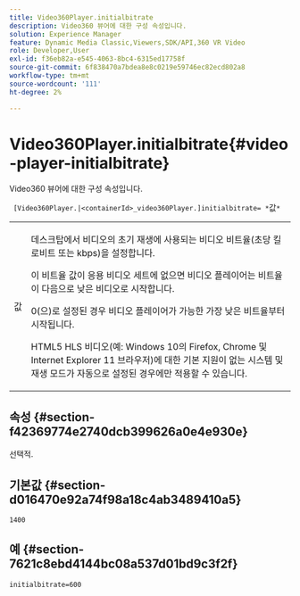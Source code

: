 ```yaml
---
title: Video360Player.initialbitrate
description: Video360 뷰어에 대한 구성 속성입니다.
solution: Experience Manager
feature: Dynamic Media Classic,Viewers,SDK/API,360 VR Video
role: Developer,User
exl-id: f36eb82a-e545-4063-8bc4-6315ed17758f
source-git-commit: 6f838470a7bdea8e8c0219e59746ec82ecd802a8
workflow-type: tm+mt
source-wordcount: '111'
ht-degree: 2%

---
```


# Video360Player.initialbitrate{#video-player-initialbitrate}

Video360 뷰어에 대한 구성 속성입니다.

` [Video360Player.|<containerId>_video360Player.]initialbitrate= *`값`*`

<table id="table_C616483932C2482CA9794DDD7313FD7C"> 
 <tbody> 
  <tr> 
   <td colname="col1"> <p> <span class="codeph"> 값</span> </p> </td> 
   <td colname="col2"> <p> 데스크탑에서 비디오의 초기 재생에 사용되는 비디오 비트율(초당 킬로비트 또는 kbps)을 설정합니다. </p> <p>이 비트율 값이 응용 비디오 세트에 없으면 비디오 플레이어는 비트율이 다음으로 낮은 비디오로 시작합니다. </p> <p><span class="codeph"> 0</span>(으)로 설정된 경우 비디오 플레이어가 가능한 가장 낮은 비트율부터 시작됩니다. </p> <p>HTML5 HLS 비디오(예: Windows 10의 Firefox, Chrome 및 Internet Explorer 11 브라우저)에 대한 기본 지원이 없는 시스템 및 재생 모드가 자동으로 설정된 경우에만 적용할 수 있습니다. </p> </td> 
  </tr> 
 </tbody> 
</table>

## 속성 {#section-f42369774e2740dcb399626a0e4e930e}

선택적.

## 기본값 {#section-d016470e92a74f98a18c4ab3489410a5}

`1400`

## 예 {#section-7621c8ebd4144bc08a537d01bd9c3f2f}

```
initialbitrate=600
```
